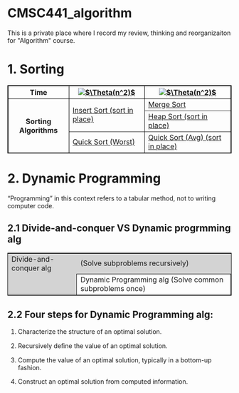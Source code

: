 
<style>
table, th, td {
    border: 1px solid black;
    border-collapse: collapse;
}
</style>


# CMSC441_algorithm

This is a private place where I record my review, thinking and reorganizaiton for "Algorithm" course. 



# 1. Sorting


<table>
<tr>
    <th>Time</th>
    <th><a href="https://www.codecogs.com/eqnedit.php?latex=$$\Theta(n^2)$$" target="_blank"><img src="https://latex.codecogs.com/gif.latex?$\Theta(n^2)$" title="$\Theta(n^2)$" /></a> </th>
    <th><a href="https://www.codecogs.com/eqnedit.php?latex=$$\Theta(n^2)$$" target="_blank"><img src="https://latex.codecogs.com/gif.latex?$\Theta(nlogn)$" title="$\Theta(n^2)$" /></a></th>
</tr>

<tr>
    <th rowspan = "3">Sorting Algorithms</th>
    <td rowspan = "2" style="border:solid 1px"><a href="./insertsort">Insert Sort (sort in place)</a></td>
    <td style="border:solid 1px"><a href="./mergesort">Merge Sort</a></td>
</tr>

<tr>
    <td style="border:solid 1px"><a href="./heapsort">Heap Sort (sort in place)</a></td>
</tr>

<tr>
    <td style="border:solid 1px"><a href="./quicksort">Quick Sort (Worst)</a></td>
    <td style="border:solid 1px"><a href="./quicksort">Quick Sort (Avg) (sort in place)</a></td>
</tr>

</table>

# 2. Dynamic Programming
“Programming” in this context refers to a tabular method, not to writing computer code.

## 2.1 Divide-and-conquer VS Dynamic progrmming alg
<table>
<tr>
    <td style="border:1px;background-color:LightGray">Divide-and-conquer alg </td>
    <td style="border:1px;background-color:LightGray" >(Solve subproblems recursively)</td>
    
</tr>

<tr>
    <td style="border:1px;background-color:LightGray"></td>    
    <td style="border:solid 1px">Dynamic Programming alg (Solve common subproblems once)</td>
</tr>
</table>


## 2.2 Four steps for Dynamic Programming alg:
1. Characterize the structure of an optimal solution.

2. Recursively deﬁne the value of an optimal solution.

3. Compute the value of an optimal solution, typically in a bottom-up fashion.

4. Construct an optimal solution from computed information.